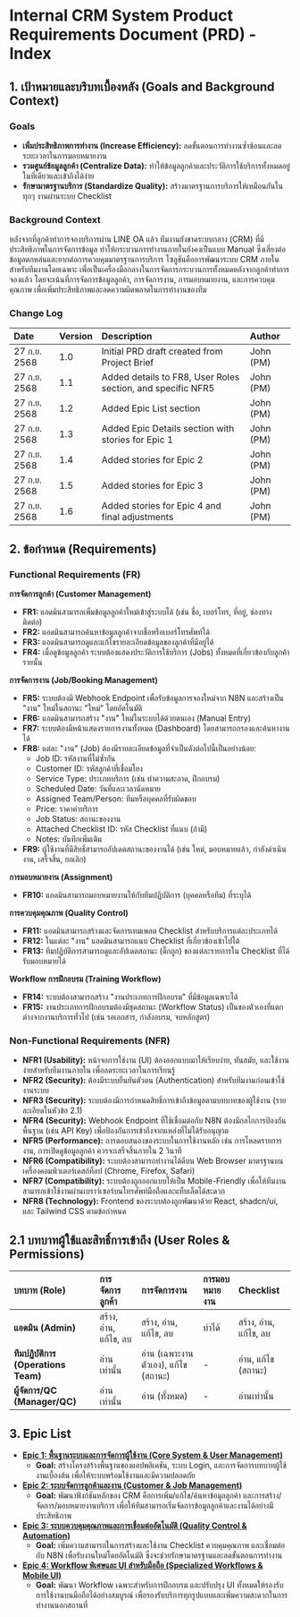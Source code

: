 # **Internal CRM System Product Requirements Document (PRD) \- Index**

## **1\. เป้าหมายและบริบทเบื้องหลัง (Goals and Background Context)**

### **Goals**

* **เพิ่มประสิทธิภาพการทำงาน (Increase Efficiency):** ลดขั้นตอนการทำงานซ้ำซ้อนและลดระยะเวลาในการมอบหมายงาน  
* **รวมศูนย์ข้อมูลลูกค้า (Centralize Data):** ทำให้ข้อมูลลูกค้าและประวัติการใช้บริการทั้งหมดอยู่ในที่เดียวและเข้าถึงได้ง่าย  
* **รักษามาตรฐานบริการ (Standardize Quality):** สร้างมาตรฐานการบริการให้เหมือนกันในทุกๆ งานผ่านระบบ Checklist

### **Background Context**

หลังจากที่ลูกค้าทำการจองบริการผ่าน LINE OA แล้ว ทีมงานยังขาดระบบกลาง (CRM) ที่มีประสิทธิภาพในการจัดการข้อมูล ทำให้กระบวนการทำงานภายในยังคงเป็นแบบ Manual ซึ่งเสี่ยงต่อข้อมูลตกหล่นและยากต่อการควบคุมมาตรฐานการบริการ โซลูชันคือการพัฒนาระบบ CRM ภายในสำหรับทีมงานโดยเฉพาะ เพื่อเป็นเครื่องมือกลางในการจัดการกระบวนการทั้งหมดหลังจากลูกค้าทำการจองแล้ว โดยจะเน้นที่การจัดการข้อมูลลูกค้า, การจัดการงาน, การมอบหมายงาน, และการควบคุมคุณภาพ เพื่อเพิ่มประสิทธิภาพและลดความผิดพลาดในการทำงานของทีม

### **Change Log**

| Date | Version | Description | Author |
| :---- | :---- | :---- | :---- |
| 27 ก.ย. 2568 | 1.0 | Initial PRD draft created from Project Brief | John (PM) |
| 27 ก.ย. 2568 | 1.1 | Added details to FR8, User Roles section, and specific NFR5 | John (PM) |
| 27 ก.ย. 2568 | 1.2 | Added Epic List section | John (PM) |
| 27 ก.ย. 2568 | 1.3 | Added Epic Details section with stories for Epic 1 | John (PM) |
| 27 ก.ย. 2568 | 1.4 | Added stories for Epic 2 | John (PM) |
| 27 ก.ย. 2568 | 1.5 | Added stories for Epic 3 | John (PM) |
| 27 ก.ย. 2568 | 1.6 | Added stories for Epic 4 and final adjustments | John (PM) |

## **2\. ข้อกำหนด (Requirements)**

### **Functional Requirements (FR)**

**การจัดการลูกค้า (Customer Management)**

* **FR1:** แอดมินสามารถเพิ่มข้อมูลลูกค้าใหม่เข้าสู่ระบบได้ (เช่น ชื่อ, เบอร์โทร, ที่อยู่, ช่องทางติดต่อ)  
* **FR2:** แอดมินสามารถค้นหาข้อมูลลูกค้าจากชื่อหรือเบอร์โทรศัพท์ได้  
* **FR3:** แอดมินสามารถดูและแก้ไขรายละเอียดข้อมูลของลูกค้าที่มีอยู่ได้  
* **FR4:** เมื่อดูข้อมูลลูกค้า ระบบต้องแสดงประวัติการใช้บริการ (Jobs) ทั้งหมดที่เกี่ยวข้องกับลูกค้ารายนั้น

**การจัดการงาน (Job/Booking Management)**

* **FR5:** ระบบต้องมี Webhook Endpoint เพื่อรับข้อมูลการจองใหม่จาก N8N และสร้างเป็น "งาน" ใหม่ในสถานะ "ใหม่" โดยอัตโนมัติ  
* **FR6:** แอดมินสามารถสร้าง "งาน" ใหม่ในระบบได้ด้วยตนเอง (Manual Entry)  
* **FR7:** ระบบต้องมีหน้าแสดงรายการงานทั้งหมด (Dashboard) โดยสามารถกรองและค้นหางานได้  
* **FR8:** แต่ละ "งาน" (Job) ต้องมีรายละเอียดข้อมูลที่จำเป็นดังต่อไปนี้เป็นอย่างน้อย:  
  * Job ID: รหัสงานที่ไม่ซ้ำกัน  
  * Customer ID: รหัสลูกค้าที่เชื่อมโยง  
  * Service Type: ประเภทบริการ (เช่น ทำความสะอาด, ฝึกอบรม)  
  * Scheduled Date: วันที่และเวลานัดหมาย  
  * Assigned Team/Person: ทีมหรือบุคคลที่รับผิดชอบ  
  * Price: ราคาค่าบริการ  
  * Job Status: สถานะของงาน  
  * Attached Checklist ID: รหัส Checklist ที่แนบ (ถ้ามี)  
  * Notes: บันทึกเพิ่มเติม  
* **FR9:** ผู้ใช้งานที่มีสิทธิ์สามารถอัปเดตสถานะของงานได้ (เช่น ใหม่, มอบหมายแล้ว, กำลังดำเนินงาน, เสร็จสิ้น, ยกเลิก)

**การมอบหมายงาน (Assignment)**

* **FR10:** แอดมินสามารถมอบหมายงานให้กับทีมปฏิบัติการ (บุคคลหรือทีม) ที่ระบุได้

**การควบคุมคุณภาพ (Quality Control)**

* **FR11:** แอดมินสามารถสร้างและจัดการเทมเพลต Checklist สำหรับบริการแต่ละประเภทได้  
* **FR12:** ในแต่ละ "งาน" แอดมินสามารถแนบ Checklist ที่เกี่ยวข้องเข้าไปได้  
* **FR13:** ทีมปฏิบัติการสามารถดูและอัปเดตสถานะ (ติ๊กถูก) ของแต่ละรายการใน Checklist ที่ได้รับมอบหมายได้

**Workflow การฝึกอบรม (Training Workflow)**

* **FR14:** ระบบต้องสามารถสร้าง "งานประเภทการฝึกอบรม" ที่มีข้อมูลเฉพาะได้  
* **FR15:** งานประเภทการฝึกอบรมต้องมีชุดสถานะ (Workflow Status) เป็นของตัวเองที่แตกต่างจากงานบริการทั่วไป (เช่น รอเอกสาร, กำลังอบรม, จบหลักสูตร)

### **Non-Functional Requirements (NFR)**

* **NFR1 (Usability):** หน้าจอการใช้งาน (UI) ต้องออกแบบมาให้เรียบง่าย, ทันสมัย, และใช้งานง่ายสำหรับทีมงานภายใน เพื่อลดระยะเวลาในการเรียนรู้  
* **NFR2 (Security):** ต้องมีระบบยืนยันตัวตน (Authentication) สำหรับทีมงานก่อนเข้าใช้งานระบบ  
* **NFR3 (Security):** ระบบต้องมีการกำหนดสิทธิ์การเข้าถึงข้อมูลตามบทบาทของผู้ใช้งาน (รายละเอียดในหัวข้อ 2.1)  
* **NFR4 (Security):** Webhook Endpoint ที่ใช้เชื่อมต่อกับ N8N ต้องมีกลไกการป้องกันพื้นฐาน (เช่น API Key) เพื่อป้องกันการเข้าถึงจากแหล่งที่ไม่ได้รับอนุญาต  
* **NFR5 (Performance):** การตอบสนองของระบบในการใช้งานหลัก เช่น การโหลดรายการงาน, การเปิดดูข้อมูลลูกค้า ควรจะเสร็จสิ้นภายใน 2 วินาที  
* **NFR6 (Compatibility):** ระบบต้องสามารถทำงานได้ดีบน Web Browser มาตรฐานบนเครื่องคอมพิวเตอร์เดสก์ท็อป (Chrome, Firefox, Safari)  
* **NFR7 (Compatibility):** ระบบต้องถูกออกแบบให้เป็น Mobile-Friendly เพื่อให้ทีมงานสามารถเข้าใช้งานผ่านเบราว์เซอร์บนโทรศัพท์มือถือและแท็บเล็ตได้สะดวก  
* **NFR8 (Technology):** Frontend ของระบบต้องถูกพัฒนาด้วย React, shadcn/ui, และ Tailwind CSS ตามข้อกำหนด

## **2.1 บทบาทผู้ใช้และสิทธิ์การเข้าถึง (User Roles & Permissions)**

| บทบาท (Role) | การจัดการลูกค้า | การจัดการงาน | การมอบหมายงาน | Checklist |
| :---- | :---- | :---- | :---- | :---- |
| **แอดมิน (Admin)** | สร้าง, อ่าน, แก้ไข, ลบ | สร้าง, อ่าน, แก้ไข, ลบ | ทำได้ | สร้าง, อ่าน, แก้ไข, ลบ |
| **ทีมปฏิบัติการ (Operations Team)** | อ่านเท่านั้น | อ่าน (เฉพาะงานตัวเอง), แก้ไข (สถานะ) | \- | อ่าน, แก้ไข (สถานะ) |
| **ผู้จัดการ/QC (Manager/QC)** | อ่านเท่านั้น | อ่าน (ทั้งหมด) | \- | อ่านเท่านั้น |

## **3\. Epic List**

* [**Epic 1: พื้นฐานระบบและการจัดการผู้ใช้งาน (Core System & User Management)**](https://www.google.com/search?q=./prd/epic-1-core-system-user-management.md)  
  * **Goal:** สร้างโครงสร้างพื้นฐานของแอปพลิเคชัน, ระบบ Login, และการจัดการบทบาทผู้ใช้งานเบื้องต้น เพื่อให้ระบบพร้อมใช้งานและมีความปลอดภัย  
* [**Epic 2: ระบบจัดการลูกค้าและงาน (Customer & Job Management)**](https://www.google.com/search?q=./prd/epic-2-customer-job-management.md)  
  * **Goal:** พัฒนาฟังก์ชันหลักของ CRM คือการเพิ่ม/แก้ไข/ค้นหาข้อมูลลูกค้า และการสร้าง/จัดการ/มอบหมายงานบริการ เพื่อให้ทีมสามารถเริ่มจัดการข้อมูลลูกค้าและงานได้อย่างมีประสิทธิภาพ  
* [**Epic 3: ระบบควบคุมคุณภาพและการเชื่อมต่ออัตโนมัติ (Quality Control & Automation)**](https://www.google.com/search?q=./prd/epic-3-quality-control-automation.md)  
  * **Goal:** เพิ่มความสามารถในการสร้างและใช้งาน Checklist ควบคุมคุณภาพ และเชื่อมต่อกับ N8N เพื่อรับงานใหม่โดยอัตโนมัติ ซึ่งจะช่วยรักษามาตรฐานและลดขั้นตอนการทำงาน  
* [**Epic 4: Workflow พิเศษและ UI สำหรับมือถือ (Specialized Workflows & Mobile UI)**](https://www.google.com/search?q=./prd/epic-4-specialized-workflows-mobile-ui.md)  
  * **Goal:** พัฒนา Workflow เฉพาะสำหรับการฝึกอบรม และปรับปรุง UI ทั้งหมดให้รองรับการใช้งานบนมือถือได้อย่างสมบูรณ์ เพื่อรองรับบริการทุกรูปแบบและเพิ่มความสะดวกในการทำงานนอกสถานที่